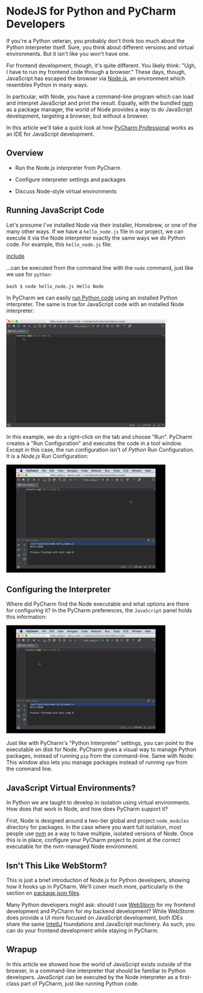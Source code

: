 # NodeJS for Python and PyCharm Developers

If you're a Python veteran, you probably don't think too much about
the Python interpreter itself. Sure, you think about different
versions and virtual environments. But it isn't like you won't
have one.

For frontend development, though, it's quite different. You likely
think: "Ugh, I have to run my frontend code through a browser." These
days, though, JavaScript has escaped the browser via 
[Node.js](https://nodejs.org/en/), an environment which resembles Python
in many ways.

In particular, with Node, you have a command-line program which can
load and interpret JavaScript and print the result. Equally, with the
bundled [npm](https://www.npmjs.com>) as a package manager, the
world of Node provides a way to do JavaScript development,
targeting a browser, but without a browser.

In this article we'll take a quick look at how
[PyCharm Professional](https://www.jetbrains.com/pycharm/)
works as an IDE for JavaScript development.

## Overview

- Run the Node.js interpreter from PyCharm

- Configure interpreter settings and packages

- Discuss Node-style virtual environments

## Running JavaScript Code

Let's presume I've installed Node via their installer, Homebrew, or
one of the many other ways. If we have a `hello_node.js` file in
our project, we can execute it via the Node interpreter exactly the
same ways we do Python code. For example, this `hello_node.js`
file:

[include](../../../src/hello_node/hello_node.js)

...can be executed from the command line with the `node` command,
just like we use for `python`:

``bash
$ node hello_node.js
Hello Node
``

In PyCharm we can easily
[run Python 
code](https://www.youtube.com/watch?v=JLfd9LOdu_U&list=PLQ176FUIyIUZ1mwB-uImQE-gmkwzjNLjP&index=4) 
using an installed Python interpreter. The same is true for JavaScript
code with an installed Node interpreter:

![Running JavaScript Code](hello_node_run.gif)

In this example, we do a right-click on the tab and choose "Run". PyCharm
creates a "Run Configuration" and executes the code in a tool window.
Except in this case, the run configuration isn't of *Python* Run
Configuration. It is a *Node.js* Run Configuration:

![Run Configuration](hello_node_config.gif)

## Configuring the Interpreter

Where did PyCharm find the Node executable and what options are there
for configuring it? In the PyCharm preferences, the `JavaScript`
panel holds this information:

![JavaScript Preferences](hello_node_pref.gif)

Just like with PyCharm's "Python Interpreter" settings, you can
point to the executable on disk for Node. PyCharm gives a visual
way to manage Python packages, instead of running `pip` from the
command-line. Same with Node: This window also lets you manage
packages instead of running `npm` from the command line.

## JavaScript Virtual Environments?

In Python we are taught to develop in isolation using virtual
environments. How does that work in Node, and how does PyCharm
support it?

First, Node is designed around a two-tier global and project
`node_modules` directory for packages. In the case where you
want full isolation, most people use 
[nvm](https://github.com/creationix/nvm) as a way to have multiple,
isolated versions of Node. Once this is in place, configure
your PyCharm project to point at the correct executable for the
nvm-managed Node environment.

## Isn't This Like WebStorm?

This is just a brief introduction of Node.js for Python developers,
showing how it hooks up in PyCharm. We'll cover much more,
particularly in the section on 
[package.json files](../package_json/package_json.md).

Many Python developers might ask: should I use
[WebStorm](https://www.jetbrains.com/webstorm)
for my frontend development and PyCharm for my backend development?
While WebStorm does provide a UI more focused on JavaScript development,
both IDEs share the same
[IntelliJ](https://www.jetbrains.com/idea/)
foundations and JavaScript
machinery. As such, you can do your frontend development while
staying in PyCharm.

## Wrapup

In this article we showed how the world of JavaScript exists outside
of the browser, in a command-line interpreter that should be familiar
to Python developers. JavaScript can be executed by the Node interpreter
as a first-class part of PyCharm, just like running Python code.
